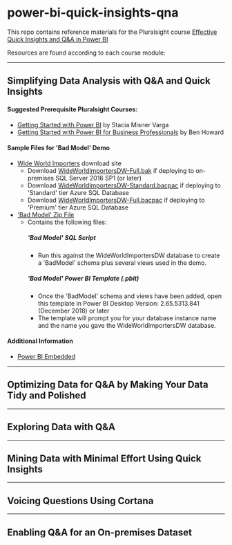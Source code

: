 # power-bi-quick-insights-qna
This repo contains reference materials for the Pluralsight course [Effective Quick Insights and Q&amp;A in Power BI](https://pluralsight.com)

Resources are found according to each course module:
***
## Simplifying Data Analysis with Q&A and Quick Insights
 #### Suggested Prerequisite Pluralsight Courses:
   * [Getting Started with Power BI](http://bit.ly/getting-started-power-bi) by Stacia Misner Varga
   * [Getting Started with Power BI for Business Professionals](http://bit.ly/getting-started-power-bi-business-professionals) by Ben Howard

 #### Sample Files for 'Bad Model' Demo
 * [Wide World Importers](http://bit.ly/WideWorldImporters) download site
	* Download [WideWorldImportersDW-Full.bak](https://github.com/Microsoft/sql-server-samples/releases/download/wide-world-importers-v1.0/WideWorldImportersDW-Full.bak) if deploying to on-premises SQL Server 2016 SP1 (or later)
	* Download [WideWorldImportersDW-Standard.bacpac](https://github.com/Microsoft/sql-server-samples/releases/download/wide-world-importers-v1.0/WideWorldImportersDW-Standard.bacpac) if deploying to 'Standard' tier Azure SQL Database
	* Download [WideWorldImportersDW-Full.bacpac](https://github.com/Microsoft/sql-server-samples/releases/download/wide-world-importers-v1.0/WideWorldImportersDW-Full.bacpac) if deploying to 'Premium' tier Azure SQL Database
 * ['Bad Model' Zip File](https://github.com/Jim-Kay/power-bi-quick-insights-qna/raw/master/Simplifying_Data_Analysis_with_Q%26A_and_Quick_Insights/WWI_BadModel.zip)
    * Contains the following files:
		##### 'Bad Model' SQL Script
		* Run this against the WideWorldImportersDW database to create a 'BadModel' schema plus several views used in the demo.
		##### 'Bad Model' Power BI Template (.pbit)
		* Once the 'BadModel' schema and views have been added, open this template in Power BI Desktop Version: 2.65.5313.841 (December 2018) or later
		* The template will prompt you for your database instance name and the name you gave the WideWorldImportersDW database.
		 
 #### Additional Information
   * [Power BI Embedded](http://bit.ly/PowerBI-Embedded)
   
***
## Optimizing Data for Q&A by Making Your Data Tidy and Polished

***
## Exploring Data with Q&A

***
## Mining Data with Minimal Effort Using Quick Insights

***
## Voicing Questions Using Cortana

***
## Enabling Q&A for an On-premises Dataset


